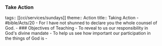 ### Take Action 
tags:: [[cci/services/sundays]] 
theme:: Action
title:: Taking Action
	- #bible/Acts/20
		- For I have not shunned to declare you the whole counsel of God.
	- ### Objectives of Teaching
		- To reveal to us our responsibility in God's divine mandate
		- To help us see how important our participation in the things of God is
		-